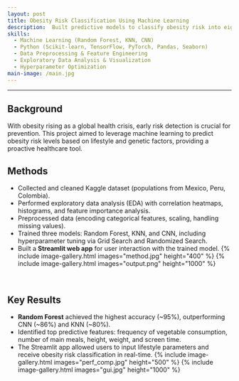 ```yaml
---
layout: post
title: Obesity Risk Classification Using Machine Learning
description:  Built predictive models to classify obesity risk into eight categories using lifestyle and genetic factors. Compared Random Forest, KNN, and CNN models on Kaggle health datasets from Mexico, Peru, and Colombia, achieving up to 95% accuracy. Developed a Streamlit app to enable interactive user predictions.
skills:
  - Machine Learning (Random Forest, KNN, CNN)
  - Python (Scikit-learn, TensorFlow, PyTorch, Pandas, Seaborn)
  - Data Preprocessing & Feature Engineering
  - Exploratory Data Analysis & Visualization
  - Hyperparameter Optimization
main-image: /main.jpg 
---
```


---
## Background
With obesity rising as a global health crisis, early risk detection is crucial for prevention. This project aimed to leverage machine learning to predict obesity risk levels based on lifestyle and genetic factors, providing a proactive healthcare tool.
<br>

## Methods
- Collected and cleaned Kaggle dataset (populations from Mexico, Peru, Colombia).
- Performed exploratory data analysis (EDA) with correlation heatmaps, histograms, and feature importance analysis.
- Preprocessed data (encoding categorical features, scaling, handling missing values).
- Trained three models: Random Forest, KNN, and CNN, including hyperparameter tuning via Grid Search and Randomized Search.
- Built a **Streamlit web app** for user interaction with the trained model.
{% include image-gallery.html images="method.jpg" height="400" %}
{% include image-gallery.html images="output.png" height="1000" %}
<br>

## Key Results
- **Random Forest** achieved the highest accuracy (~95%), outperforming CNN (~86%) and KNN (~80%).
- Identified top predictive features: frequency of vegetable consumption, number of main meals, height, weight, and screen time.
- The Streamlit app allowed users to input lifestyle parameters and receive obesity risk classification in real-time.
{% include image-gallery.html images="perf_comp.jpg" height="500" %}
{% include image-gallery.html images="gui.jpg" height="1000" %}
